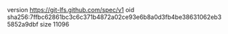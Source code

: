 version https://git-lfs.github.com/spec/v1
oid sha256:7ffbc62861bc3c6c371b4872a02ce93e6b8a0d3fb4be38631062eb35852a9dbf
size 11096

